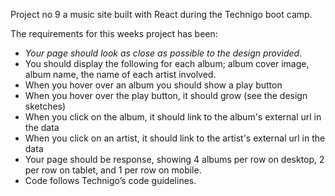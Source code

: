 Project no 9 a music site built with React during the Technigo boot camp.


The requirements for this weeks project has been:

* *Your page should look as close as possible to the design provided*.
* You should display the following for each album; album cover image, album name, the name of each artist involved.
* When you hover over an album you should show a play button
* When you hover over the play button, it should grow (see the design sketches)
* When you click on the album, it should link to the album's external url in the data
* When you click on an artist, it should link to the artist's external url in the data
* Your page should be response, showing 4 albums per row on desktop, 2 per row on tablet, and 1 per row on mobile.
* Code follows Technigo’s code guidelines.



